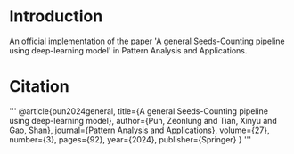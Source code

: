 # Introduction
An official implementation of the paper 'A general Seeds-Counting pipeline using deep-learning model' in  Pattern Analysis and Applications. 

# Citation
'''
@article{pun2024general,
  title={A general Seeds-Counting pipeline using deep-learning model},
  author={Pun, Zeonlung and Tian, Xinyu and Gao, Shan},
  journal={Pattern Analysis and Applications},
  volume={27},
  number={3},
  pages={92},
  year={2024},
  publisher={Springer}
}
'''
